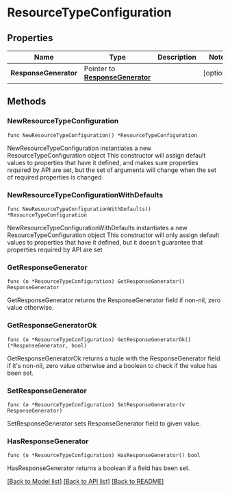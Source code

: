 # ResourceTypeConfiguration

## Properties

Name | Type | Description | Notes
------------ | ------------- | ------------- | -------------
**ResponseGenerator** | Pointer to [**ResponseGenerator**](ResponseGenerator.md) |  | [optional] 

## Methods

### NewResourceTypeConfiguration

`func NewResourceTypeConfiguration() *ResourceTypeConfiguration`

NewResourceTypeConfiguration instantiates a new ResourceTypeConfiguration object
This constructor will assign default values to properties that have it defined,
and makes sure properties required by API are set, but the set of arguments
will change when the set of required properties is changed

### NewResourceTypeConfigurationWithDefaults

`func NewResourceTypeConfigurationWithDefaults() *ResourceTypeConfiguration`

NewResourceTypeConfigurationWithDefaults instantiates a new ResourceTypeConfiguration object
This constructor will only assign default values to properties that have it defined,
but it doesn't guarantee that properties required by API are set

### GetResponseGenerator

`func (o *ResourceTypeConfiguration) GetResponseGenerator() ResponseGenerator`

GetResponseGenerator returns the ResponseGenerator field if non-nil, zero value otherwise.

### GetResponseGeneratorOk

`func (o *ResourceTypeConfiguration) GetResponseGeneratorOk() (*ResponseGenerator, bool)`

GetResponseGeneratorOk returns a tuple with the ResponseGenerator field if it's non-nil, zero value otherwise
and a boolean to check if the value has been set.

### SetResponseGenerator

`func (o *ResourceTypeConfiguration) SetResponseGenerator(v ResponseGenerator)`

SetResponseGenerator sets ResponseGenerator field to given value.

### HasResponseGenerator

`func (o *ResourceTypeConfiguration) HasResponseGenerator() bool`

HasResponseGenerator returns a boolean if a field has been set.


[[Back to Model list]](../README.md#documentation-for-models) [[Back to API list]](../README.md#documentation-for-api-endpoints) [[Back to README]](../README.md)


